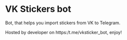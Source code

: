 # VK Stickers bot


Bot, that helps you import stickers from VK to Telegram.

Hosted by developer on https:/t.me/vksticker_bot, enjoy!
